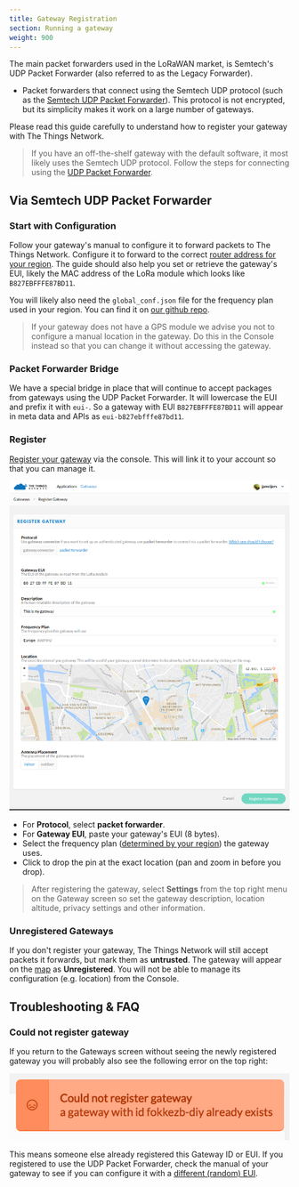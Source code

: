 ```yaml
---
title: Gateway Registration
section: Running a gateway
weight: 900
---
```


The main packet forwarders used in the LoRaWAN market, is Semtech's UDP Packet Forwarder (also referred to as the Legacy Forwarder). 

* Packet forwarders that connect using the Semtech UDP protocol (such as the [Semtech UDP Packet Forwarder](../packet-forwarder/semtech-udp.md)). This protocol is not encrypted, but its simplicity makes it work on a large number of gateways.

Please read this guide carefully to understand how to register your gateway with The Things Network.

> If you have an off-the-shelf gateway with the default software, it most likely uses the Semtech UDP protocol. Follow the steps for connecting using the [UDP Packet Forwarder](../#via-udp-packet-forwarder).


## Via Semtech UDP Packet Forwarder

### Start with Configuration

Follow your gateway's manual to configure it to forward packets to The Things Network. Configure it to forward to the correct [router address for your region](../packet-forwarder/semtech-udp.md). The guide should also help you set or retrieve the gateway's EUI, likely the MAC address of the LoRa module which looks like `B827EBFFFE87BD11`.

You will likely also need the `global_conf.json` file for the frequency plan used in your region. You can find it on [our github repo](https://github.com/TheThingsNetwork/gateway-conf).

> If your gateway does not have a GPS module we advise you not to configure a manual location in the gateway. Do this in the Console instead so that you can change it without accessing the gateway.

### Packet Forwarder Bridge

We have a special bridge in place that will continue to accept packages from gateways using the UDP Packet Forwarder. It will lowercase the EUI and prefix it with `eui-`. So a gateway with EUI `B827EBFFFE87BD11` will appear in meta data and APIs as `eui-b827ebfffe87bd11`.

### Register

[Register your gateway](https://console.thethingsnetwork.org/gateways/register) via the console. This will link it to your account so that you can manage it.

![Registration for Packet Forwarder Bridge](../registration-bridge.png)

* For **Protocol**, select **packet forwarder**.
* For **Gateway EUI**, paste your gateway's EUI (8 bytes).
* Select the frequency plan ([determined by your region](../../lorawan/frequencies-by-country.md)) the gateway uses.
* Click to drop the pin at the exact location (pan and zoom in before you drop).

> After registering the gateway, select **Settings** from the top right menu on the Gateway screen so set the gateway description, location altitude, privacy settings and other information.

### Unregistered Gateways

If you don't register your gateway, The Things Network will still accept packets it forwards, but mark them as **untrusted**. The gateway will appear on the [map](https://www.thethingsnetwork.org/map) as **Unregistered**. You will not be able to manage its configuration (e.g. location) from the Console.

## Troubleshooting & FAQ

### Could not register gateway

If you return to the Gateways screen without seeing the newly registered gateway you will probably also see the following error on the top right:

![Registration Error](../registration-error.png)

This means someone else already registered this Gateway ID or EUI. If you registered to use the UDP Packet Forwarder, check the manual of your gateway to see if you can configure it with a [different (random) EUI](https://www.randomlists.com/string?length=16).
